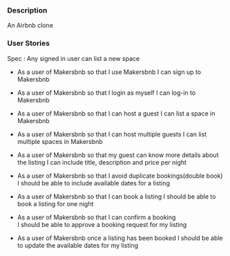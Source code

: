 ### Description
An Airbnb clone

###  User Stories
Spec : Any signed in user can list a new space

- As a user of Makersbnb
  so that I use Makersbnb
  I can sign up to Makersbnb

-  As a user of Makersbnb
  so that I login as myself
  I can log-in to Makersbnb

- As a user of Makersbnb
  so that I can host a guest
  I can list a space in Makersbnb

- As a user of Makersbnb
  so that I can host multiple guests
  I can list multiple spaces in Makersbnb

- As a user of  Makersbnb
  so that my guest can know  more details about the listing
  I can include title, description and price per night

- As a user of Makersbnb
  so that I avoid duplicate bookings(double book)
  I should be able to include available dates for a listing

- As a user of Makersbnb
  so that I can book a listing
  I should be able to book a listing for one night

- As a user of Makersbnb
  so that I can confirm a booking  
  I should be able to approve a booking request for my listing

- As a user of Makersbnb
  once a listing has been booked
  I should be able to update the available dates for my listing
